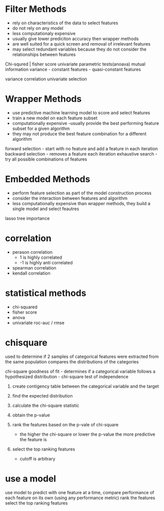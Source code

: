 # Filter Methods
- rely on characteristics of the data to select features
- do not rely on any model
- less computationaly expensive
- usually give lower prediciton accuracy then wrapper methods
- are well suited for a quick screen and removal of irrelevant features
- may select redundant variables because they do not consider the relationships between features


Chi-squred | fisher score
univariate parametric tests(anoava)
mutual information
variance
    - constant features
    - quasi-constant features


variance
correlation
univariate selection

# Wrapper Methods
- use predictive machine learning model to score and select features
- train a new model on each feature subset
- computationally expensive
-usually provide the best performing feature subset for a given algorithm
- they may not produce the best feature combination for a different algorithm

forward selection 
    - start with no feature and add a feature in each iteration
backward selection
    - removes a feature each iteration
exhaustive search
    - try all possible combinations of features

# Embedded Methods
- perform feature selection as part of the model construction process
- consider the interaction between features and algorithm
- less computationally expensive than wrapper methods, they build a single model and select feautres

lasso 
tree importance

# correlation

- perason correlation
    - 1 is highly correlated
    - -1 is highly anti correlated
- spearman correlation
- kendall correlation

# statistical methods
- chi-squared
- fisher score
- anova
- univariate roc-auc / rmse

# chisquare

used to determine if 2 samples of categorical features were extracted from the same population
compares the distributions of the categories

chi-square goodness of fit
    - determines if a categorical variable follows a hypothesized distribution
    - 
chi-square test of independence

1. create contigency table between the categorical variable and the target
2. find the expected distribution
3. calculate the chi-square statistic
4. obtain the p-value

1. rank the features based on the p-vale of chi-square
    - the higher the chi-square or lower the p-value the more predictive the feature is
2. select the top ranking features
    - cutoff is arbitrary

# use a model

use model to predict with one feature at a time,
compare performance of each feature on its own (using any performance metric)
rank the features
select the top ranking features
